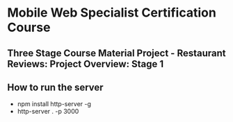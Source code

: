 # Mobile Web Specialist Certification Course

## Three Stage Course Material Project - Restaurant Reviews: Project Overview: Stage 1

## How to run the server

* npm install http-server -g
* http-server . -p 3000
